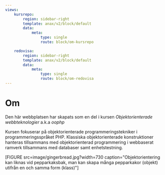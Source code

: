 ```yaml
---
views:
    kursrepo:
        region: sidebar-right
        template: anax/v2/block/default
        data:
            meta:
                type: single
                route: block/om-kursrepo

    redovisa:
        region: sidebar-right
        template: anax/v2/block/default
        data:
            meta:
                type: single
                route: block/om-redovisa
---
```

Om
=========================

Den här webbplatsen har skapats som en del i kursen *Objektorienterade webbteknologier* a.k.a *oophp*

Kursen fokuserar på objektorienterade programmeringstekniker i programmeringsspråket PHP. Klassiska objektorienterade konstruktioner hanteras tillsammans med objektorienterad programmering i webbaserat ramverk tillsammans med databaser samt enhetstestning.

[FIGURE src=image/gingerbread.jpg?width=730 caption="Objektorientering kan liknas vid pepparkaksbak, man kan skapa många pepparkakor (objekt) utifrån en och samma form (klass)"]
